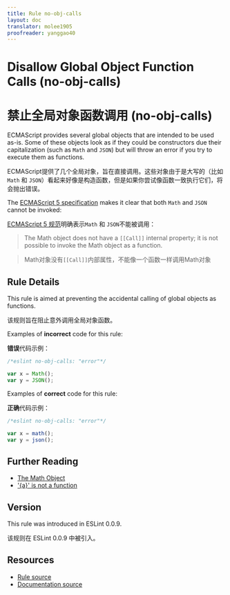 ```yaml
---
title: Rule no-obj-calls
layout: doc
translator: molee1905
proofreader: yanggao40
---
```

<!-- Note: No pull requests accepted for this file. See README.md in the root directory for details. -->

# Disallow Global Object Function Calls (no-obj-calls)

# 禁止全局对象函数调用 (no-obj-calls)

ECMAScript provides several global objects that are intended to be used as-is. Some of these objects look as if they could be constructors due their capitalization (such as `Math` and `JSON`) but will throw an error if you try to execute them as functions.

ECMAScript提供了几个全局对象，旨在直接调用。这些对象由于是大写的（比如`Math` 和 `JSON`）看起来好像是构造函数，但是如果你尝试像函数一致执行它们，将会抛出错误。

The [ECMAScript 5 specification](http://es5.github.io/#x15.8) makes it clear that both `Math` and `JSON` cannot be invoked:

[ECMAScript 5 规范](http://es5.github.io/#x15.8)明确表示`Math` 和 `JSON`不能被调用：

> The Math object does not have a `[[Call]]` internal property; it is not possible to invoke the Math object as a function.


> Math对象没有`[[Call]]`内部属性，不能像一个函数一样调用Math对象

## Rule Details

This rule is aimed at preventing the accidental calling of global objects as functions.

该规则旨在阻止意外调用全局对象函数。

Examples of **incorrect** code for this rule:

**错误**代码示例：

```js
/*eslint no-obj-calls: "error"*/

var x = Math();
var y = JSON();
```

Examples of **correct** code for this rule:

**正确**代码示例：

```js
/*eslint no-obj-calls: "error"*/

var x = math();
var y = json();
```

## Further Reading

* [The Math Object](http://es5.github.io/#x15.8)
* ['{a}' is not a function](http://jslinterrors.com/a-is-not-a-function/)

## Version

This rule was introduced in ESLint 0.0.9.

该规则在 ESLint 0.0.9 中被引入。

## Resources

* [Rule source](https://github.com/eslint/eslint/tree/master/lib/rules/no-obj-calls.js)
* [Documentation source](https://github.com/eslint/eslint/tree/master/docs/rules/no-obj-calls.md)
